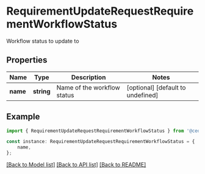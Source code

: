 # RequirementUpdateRequestRequirementWorkflowStatus

Workflow status to update to

## Properties

Name | Type | Description | Notes
------------ | ------------- | ------------- | -------------
**name** | **string** | Name of the workflow status | [optional] [default to undefined]

## Example

```typescript
import { RequirementUpdateRequestRequirementWorkflowStatus } from '@cedricziel/aha-js';

const instance: RequirementUpdateRequestRequirementWorkflowStatus = {
    name,
};
```

[[Back to Model list]](../README.md#documentation-for-models) [[Back to API list]](../README.md#documentation-for-api-endpoints) [[Back to README]](../README.md)

